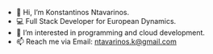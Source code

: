 - 👋 Hi, I’m Konstantinos Ntavarinos.
- 💻 Full Stack Developer for European Dynamics. 
- 👀 I’m interested in programming and cloud development.
- 📫 Reach me via Email: ntavarinos.k@gmail.com

<!---
ntavas/ntavas is a ✨ special ✨ repository because its `README.md` (this file) appears on your GitHub profile.
You can click the Preview link to take a look at your changes.
--->
